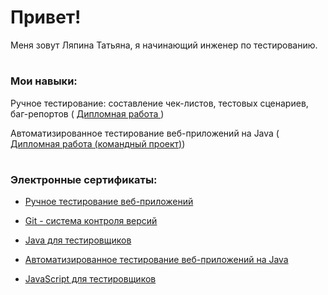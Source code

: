 <h1> Привет!</h1>
Меня зовут Ляпина Татьяна, я начинающий инженер по тестированию.

<h1></h1>

### Мои навыки:
Ручное тестирование: составление чек-листов, тестовых сценариев, баг-репортов ( <a href="https://docs.google.com/spreadsheets/d/1UOpg5KDmTyLEa5c6Fv-VBMpSy7_HXdjLzMlp5xRY3Vc/edit#gid=0"> Дипломная работа </a>)

Автоматизированное тестирование веб-приложений на Java (<a href="https://github.com/Eslinda/javaqa_team_diplom.git"> Дипломная работа (командный проект)</a>)

<h1></h1>

### Электронные сертификаты:
<div>

 - <a href="https://drive.google.com/file/d/10N8Rw00BsgiEHXwfjllqzDfLJOzDifQe/view?usp=share_link"> Ручное тестирование веб-приложений </a>

 - <a href="https://drive.google.com/file/d/1scO_9niLOZdVJFJVDjs2iUfEqZE4h839/view?usp=share_link"> Git - система контроля версий </a>

 - <a href="https://drive.google.com/file/d/1rYLQSVb-WiNcXrEHjFBCguJJ7L8-AGdA/view?usp=share_link"> Java для тестировщиков </a>

 - <a href="https://drive.google.com/file/d/1LCzLSZpvbafEldr5SBaRCxSQba12vCJU/view?usp=share_link"> Автоматизированное тестирование веб-приложений на Java </a>

 - <a href="https://drive.google.com/file/d/1Wm8iqtyCGEkWTygUMcBxCX9tEpYk8YWo/view?usp=share_link"> JavaScript для тестировщиков </a>
</div>
 
<!--
**Eslinda/Eslinda** is a ✨ _special_ ✨ repository because its `README.md` (this file) appears on your GitHub profile.

Here are some ideas to get you started:

- 🔭 I’m currently working on ...
- 🌱 I’m currently learning ...
- 👯 I’m looking to collaborate on ...
- 🤔 I’m looking for help with ...
- 💬 Ask me about ...
- 📫 How to reach me: ...
- 😄 Pronouns: ...
- ⚡ Fun fact: ...
-->
